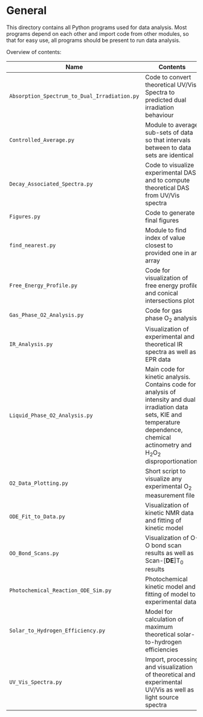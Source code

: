 # General

This directory contains all Python programs used for data analysis. Most programs depend on each other and import code from other modules, so that for easy use, all programs should be present to run data analysis.

Overview of contents:

Name | Contents
--- | ---
`Absorption_Spectrum_to_Dual_Irradiation.py` | Code to convert theoretical UV/Vis Spectra to predicted dual irradiation behaviour
`Controlled_Average.py` | Module to average sub-sets of data so that intervals between to data sets are identical
`Decay_Associated_Spectra.py` | Code to visualize experimental DAS and to compute theoretical DAS from UV/Vis spectra
`Figures.py` | Code to generate final figures
`find_nearest.py` | Module to find index of value closest to provided one in an array
`Free_Energy_Profile.py` | Code for visualization of free energy profile and conical intersections plot
`Gas_Phase_O2_Analysis.py` | Code for gas phase O<sub>2</sub> analysis
`IR_Analysis.py` | Visualization of experimental and theoretical IR spectra as well as EPR data
`Liquid_Phase_O2_Analysis.py` | Main code for kinetic analysis. Contains code for analysis of intensity and dual irradiation data sets, KIE and temperature dependence, chemical actinometry and H<sub>2</sub>O<sub>2</sub> disproportionation.
`O2_Data_Plotting.py` | Short script to visualize any experimental O<sub>2</sub> measurement file
`ODE_Fit_to_Data.py` | Visualization of kinetic NMR data and fitting of kinetic model
`OO_Bond_Scans.py` | Visualization of O-O bond scan results as well as Scan-[**DE**]T<sub>0</sub> results
`Photochemical_Reaction_ODE_Sim.py` | Photochemical kinetic model and fitting of model to experimental data
`Solar_to_Hydrogen_Efficiency.py` | Model for calculation of maximum theoretical solar-to-hydrogen efficiencies
`UV_Vis_Spectra.py` | Import, processing and visualization of theoretical and experimental UV/Vis as well as light source spectra